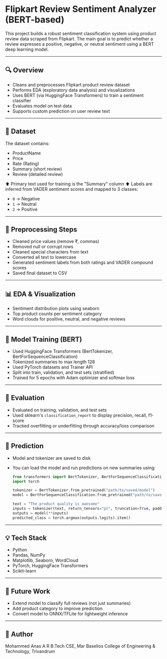 # Flipkart Review Sentiment Analyzer (BERT-based)

This project builds a robust sentiment classification system using product review data scraped from Flipkart. The main goal is to predict whether a review expresses a positive, negative, or neutral sentiment using a BERT deep learning model.

---

## 🔍 Overview

* Cleans and preprocesses Flipkart product review dataset
* Performs EDA (exploratory data analysis) and visualizations
* Uses BERT (via HuggingFace Transformers) to train a sentiment classifier
* Evaluates model on test data
* Supports custom prediction on user review text

---

## 📁 Dataset

The dataset contains:

* ProductName
* Price
* Rate (Rating)
* Summary (short review)
* Review (detailed review)

⬆️ Primary text used for training is the "Summary" column
⬆️ Labels are inferred from VADER sentiment scores and mapped to 3 classes:

* `0` → Negative
* `1` → Neutral
* `2` → Positive

---

## 🔧 Preprocessing Steps

* Cleaned price values (remove ₹, commas)
* Removed null or corrupt rows
* Cleaned special characters from text
* Converted all text to lowercase
* Generated sentiment labels from both ratings and VADER compound scores
* Saved final dataset to CSV

---

## 📊 EDA & Visualization

* Sentiment distribution plots using seaborn
* Top product counts per sentiment category
* Word clouds for positive, neutral, and negative reviews

---

## 🚀 Model Training (BERT)

* Used HuggingFace Transformers (BertTokenizer, BertForSequenceClassification)
* Tokenized summaries to max length 128
* Used PyTorch datasets and Trainer API
* Split into train, validation, and test sets (stratified)
* Trained for 5 epochs with Adam optimizer and softmax loss

---

## 🔬 Evaluation

* Evaluated on training, validation, and test sets
* Used sklearn's `classification_report` to display precision, recall, f1-score
* Tracked overfitting or underfitting through accuracy/loss comparison

---

## 🤔 Prediction

* Model and tokenizer are saved to disk
* You can load the model and run predictions on new summaries using:

  ```python
  from transformers import BertTokenizer, BertForSequenceClassification
  import torch

  tokenizer = BertTokenizer.from_pretrained("path/to/saved/model")
  model = BertForSequenceClassification.from_pretrained("path/to/saved/model")

  text = "The product quality is awesome"
  inputs = tokenizer(text, return_tensors="pt", truncation=True, padding=True, max_length=128)
  outputs = model(**inputs)
  predicted_class = torch.argmax(outputs.logits).item()
  ```

---

## 💡 Tech Stack

* Python
* Pandas, NumPy
* Matplotlib, Seaborn, WordCloud
* PyTorch, HuggingFace Transformers
* Scikit-learn

---

## 🚪 Future Work

* Extend model to classify full reviews (not just summaries)
* Add product category to improve prediction
* Convert model to ONNX/TFLite for lightweight inference

---

## 📅 Author

Mohammed Anas A R
B.Tech CSE, Mar Baselios College of Engineering & Technology, Trivandrum
